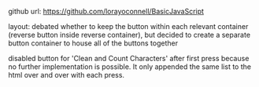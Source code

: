 
github url: https://github.com/lorayoconnell/BasicJavaScript

layout: debated whether to keep the button within each relevant
container (reverse button inside reverse container), but decided to
create a separate button container to house all of the buttons
together

disabled button for 'Clean and Count Characters' after first press
because no further implementation is possible. It only appended
the same list to the html over and over with each press.


